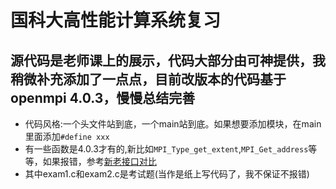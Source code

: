 # 国科大高性能计算系统复习

源代码是老师课上的展示，代码大部分由可神提供，我稍微补充添加了一点点，目前改版本的代码基于openmpi 4.0.3，慢慢总结完善
---

- 代码风格:一个头文件站到底，一个main站到底。如果想要添加模块，在main里面添加`#define xxx`
- 有一些函数是4.0.3才有的,新比如`MPI_Type_get_extent`,`MPI_Get_address`等等，如果报错，参考[新老接口对比](https://www.open-mpi.org/faq/?category=mpi-removed)
- 其中exam1.c和exam2.c是考试题(当作是纸上写代码了，我不保证不报错)
